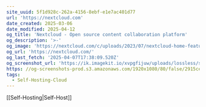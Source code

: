 ```yaml
---
site_uuid: 5f1d928c-262a-4156-8ebf-e1e7ac401d77
url: 'https://nextcloud.com'
date_created: 2025-03-06
date_modified: 2025-04-12
og_title: 'Nextcloud - Open source content collaboration platform'
og_description: '>-'
og_image: 'https://nextcloud.com/c/uploads/2023/07/nextcloud-home-featured-image-3.jpg'
og_url: 'https://nextcloud.com/'
og_last_fetch: '2025-04-07T17:38:09.520Z'
og_screenshot_url: 'https://ik.imagekit.io/xvpgfijuw/uploads/lossless/screenshots/20250604_NextCloud_og_screenshot.jpeg'
https: //og-screenshots-prod.s3.amazonaws.com/1920x1080/80/false/2915ce35010acbec0a23824c2f8f57c84c28479410c9e12a5efb508230fd6e94.jpeg
tags:
  - Self-Hosting-Cloud
---
```


[[Self-Hosting|Self-Host]]